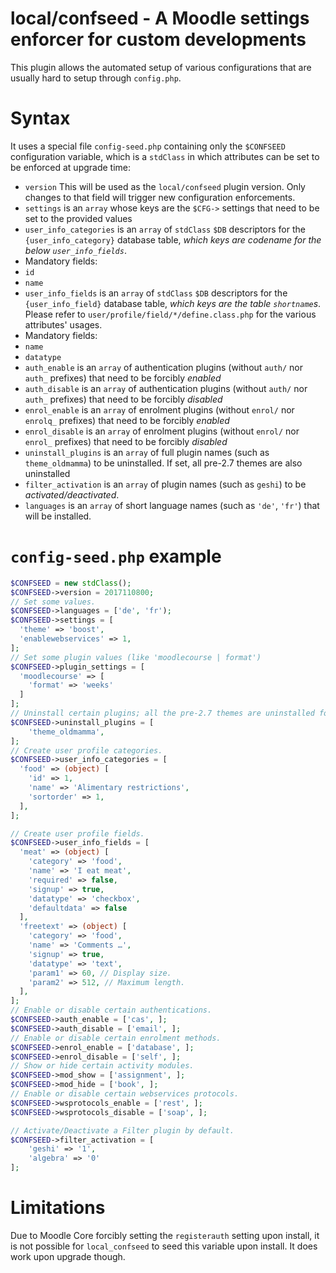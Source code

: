 # local/confseed - A Moodle settings enforcer for custom developments

This plugin allows the automated setup of various configurations that are usually hard to setup through `config.php`.

# Syntax

It uses a special file `config-seed.php` containing only the `$CONFSEED` configuration variable, which is a `stdClass` in which attributes can be set to be enforced at upgrade time:

* `version` This will be used as the `local/confseed` plugin version. Only changes to that field will trigger new configuration enforcements.
* `settings` is an `array` whose keys are the `$CFG->` settings that need to be set to the provided values
* `user_info_categories` is an `array` of `stdClass` `$DB` descriptors for the `{user_info_category}` database table, *which keys are codename for the below `user_info_fields`*.
 * Mandatory fields:
  * `id`
  * `name`
* `user_info_fields` is an `array` of `stdClass` `$DB` descriptors for the `{user_info_field}` database table, *which keys are the table `shortname`s*. Please refer to `user/profile/field/*/define.class.php` for the various attributes' usages.
 * Mandatory fields:
  * `name`
  * `datatype`
* `auth_enable` is an `array` of authentication plugins (without `auth/` nor `auth_` prefixes) that need to be forcibly *enabled*
* `auth_disable` is an `array` of authentication plugins (without `auth/` nor `auth_` prefixes) that need to be forcibly *disabled*
* `enrol_enable` is an `array` of enrolment plugins (without `enrol/` nor `enrolq_` prefixes) that need to be forcibly *enabled*
* `enrol_disable` is an `array` of enrolment plugins (without `enrol/` nor `enrol_` prefixes) that need to be forcibly *disabled*
* `uninstall_plugins` is an `array` of full plugin names (such as `theme_oldmamma`) to be uninstalled. If set, all pre-2.7 themes are also uninstalled
* `filter_activation` is an `array` of plugin names (such as `geshi`) to be *activated/deactivated*.
* `languages` is an `array` of short language names (such as `'de'`, `'fr'`) that will be installed.


# `config-seed.php` example
```php
$CONFSEED = new stdClass();
$CONFSEED->version = 2017110800;
// Set some values.
$CONFSEED->languages = ['de', 'fr');
$CONFSEED->settings = [
  'theme' => 'boost',
  'enablewebservices' => 1,
];
// Set some plugin values (like 'moodlecourse | format')
$CONFSEED->plugin_settings = [
  'moodlecourse' => [
    'format' => 'weeks'
  ]
];
// Uninstall certain plugins; all the pre-2.7 themes are uninstalled forcibly if the variable is set.
$CONFSEED->uninstall_plugins = [
    'theme_oldmamma',
];
// Create user profile categories.
$CONFSEED->user_info_categories = [
  'food' => (object) [
    'id' => 1,
    'name' => 'Alimentary restrictions',
    'sortorder' => 1,
  ],
];

// Create user profile fields.
$CONFSEED->user_info_fields = [
  'meat' => (object) [
    'category' => 'food',
    'name' => 'I eat meat',
    'required' => false,
    'signup' => true,
    'datatype' => 'checkbox',
    'defaultdata' => false
  ],
  'freetext' => (object) [
    'category' => 'food',
    'name' => 'Comments …',
    'signup' => true,
    'datatype' => 'text',
    'param1' => 60, // Display size.
    'param2' => 512, // Maximum length.
  ],
];
// Enable or disable certain authentications.
$CONFSEED->auth_enable = ['cas', ];
$CONFSEED->auth_disable = ['email', ];
// Enable or disable certain enrolment methods.
$CONFSEED->enrol_enable = ['database', ];
$CONFSEED->enrol_disable = ['self', ];
// Show or hide certain activity modules.
$CONFSEED->mod_show = ['assignment', ];
$CONFSEED->mod_hide = ['book', ];
// Enable or disable certain webservices protocols.
$CONFSEED->wsprotocols_enable = ['rest', ];
$CONFSEED->wsprotocols_disable = ['soap', ];

// Activate/Deactivate a Filter plugin by default.
$CONFSEED->filter_activation = [
    'geshi' => '1',
    'algebra' => '0'
];
```

# Limitations

Due to Moodle Core forcibly setting the `registerauth` setting upon install, it is not possible for `local_confseed` to seed this variable upon install. It does work upon upgrade though.
